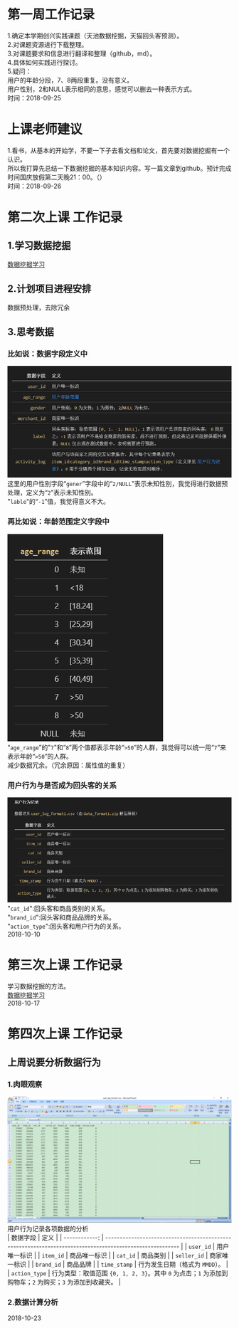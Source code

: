 # 第一周工作记录
1.确定本学期创兴实践课题（天池数据挖掘，天猫回头客预测）。<br/>
2.对课题资源进行下载整理。<br/>
3.对课题要求和信息进行翻译和整理（github，md）。<br/>
4.具体如何实践进行探讨。<br/>
5.疑问：<br/>
用户的年龄分段，7、8两段重复。没有意义。<br/>
用户性别，2和NULL表示相同的意思，感觉可以删去一种表示方式。<br/>
时间：2018-09-25<br/>

# 上课老师建议
1.看书，从基本的开始学，不要一下子去看文档和论文，首先要对数据挖掘有一个认识。<br/>
所以我打算先总结一下数据挖掘的基本知识内容。写一篇文章到github。预计完成时间国庆放假第二天晚21：00。（）<br/>
时间：2018-09-26<br/>

# 第二次上课 工作记录
## 1.学习数据挖掘<br/>
[数据挖掘学习](https://github.com/zeronow/data-mining-learning/blob/master/learning.md "鼠标悬浮提示")
## 2.计划项目进程安排
数据预处理，去除冗余
## 3.思考数据<br/>
### 比如说：数据字段定义中<br/>
![](foldername/data.png)<br/>
这里的用户性别字段“`gener`”字段中的“`2/NULL`”表示未知性别，我觉得进行数据预处理，定义为“`2`”表示未知性别。<br/>
"`lable`"的“`-1`”值，我觉得意义不大。<br/>

### 再比如说：年龄范围定义字段中<br/>
![](foldername/old.png)<br/>
“`age_range`”的"`7`"和“`8`”两个值都表示年龄“`>50`”的人群，我觉得可以统一用“`7`”来表示年龄“`>50`”的人群。<br/>
减少数据冗余。（冗余原因：属性值的重复）

### 用户行为与是否成为回头客的关系
![](foldername/user.png)<br/>
"`cat_id`":回头客和商品类别的关系。<br/>
"`brand_id`":回头客和商品品牌的关系。<br/>
"`action_type`":回头客和用户行为的关系。<br/>
2018-10-10

# 第三次上课 工作记录
学习数据挖掘的方法。<br/>
[数据挖掘学习](https://github.com/zeronow/data-mining-learning/blob/master/learning.md "鼠标悬浮提示")<br/>
2018-10-17

# 第四次上课 工作记录
## 上周说要分析数据行为
### 1.肉眼观察
![](数据集研究截图/user_log_format1.png)<br/>
用户行为记录各项数据的分析<br/>
| 数据字段      | 定义                                                                                                     |
| ------------: | -------------------------------------------------------------------------------------------------------- |
| `user_id`     | 用户唯一标识                                                                                             |
| `item_id`     | 商品唯一标识                                                                                             |
| `cat_id`      | 商品类别                                                                                                 |
| `seller_id`   | 商家唯一标识                                                                                             |
| `brand_id`    | 商品品牌                                                                                                 |
| `time_stamp`  | 行为发生日期（格式为 `MMDD`）。                                                                          |
| `action_type` | 行为类型：取值范围 `{0, 1, 2, 3}`。其中 `0` 为点击；`1` 为添加到购物车；`2` 为购买；`3` 为添加到收藏夹。 |





### 2.数据计算分析
2018-10-23

